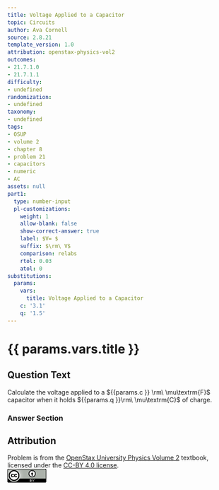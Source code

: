 ```yaml
---
title: Voltage Applied to a Capacitor
topic: Circuits
author: Ava Cornell
source: 2.8.21
template_version: 1.0
attribution: openstax-physics-vol2
outcomes:
- 21.7.1.0
- 21.7.1.1
difficulty:
- undefined
randomization:
- undefined
taxonomy:
- undefined
tags:
- OSUP
- volume 2
- chapter 8
- problem 21
- capacitors
- numeric
- AC
assets: null
part1:
  type: number-input
  pl-customizations:
    weight: 1
    allow-blank: false
    show-correct-answer: true
    label: $V= $
    suffix: $\rm\ V$
    comparison: relabs
    rtol: 0.03
    atol: 0
substitutions:
  params:
    vars:
      title: Voltage Applied to a Capacitor
    c: '3.1'
    q: '1.5'
---
```

# {{ params.vars.title }}

## Question Text

Calculate the voltage applied to a ${{params.c }} \rm\ \mu\textrm{F}$ capacitor when it holds ${{params.q }}\rm\ \mu\textrm{C}$ of charge.

### Answer Section

## Attribution

Problem is from the [OpenStax University Physics Volume 2](https://openstax.org/details/books/university-physics-volume-2) textbook, licensed under the [CC-BY 4.0 license](https://creativecommons.org/licenses/by/4.0/).<br>![Image representing the Creative Commons 4.0 BY license.](https://raw.githubusercontent.com/firasm/bits/master/by.png)